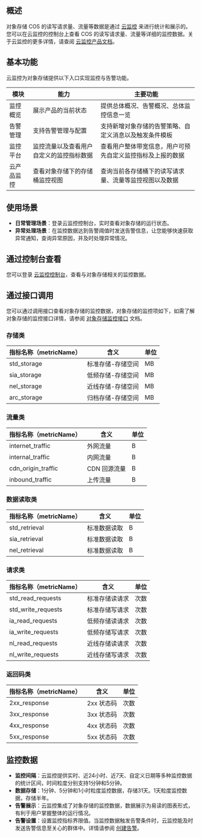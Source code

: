 ## 概述

对象存储 COS 的读写请求量、流量等数据是通过 [云监控](https://cloud.tencent.com/doc/product/248) 来进行统计和展示的。您可以在云监控的控制台上查看 COS 的读写请求量、流量等详细的监控数据。关于云监控的更多详情，请查阅 [云监控产品文档](https://cloud.tencent.com/document/product/248)。

## 基本功能

云监控为对象存储提供以下入口实现监控与告警功能。

| 模块       | 能力                                     | 主要功能                                                     |
| ---------- | ---------------------------------------- | ------------------------------------------------------------ |
| 监控概览   | 展示产品的当前状态                       | 提供总体概况、告警概况、总体监控信息一览                     |
| 告警管理   | 支持告警管理与配置                       | 支持新增对象存储的告警策略、自定义消息以及触发条件模板       |
| 监控平台   | 监控流量以及查看用户自定义的监控指标数据 | 查看用户整体带宽信息，用户可预先自定义监控指标及上报的数据 |
| 云产品监控 | 查看对象存储下的存储桶监控视图           | 查询当前各存储桶下的读写请求量、流量等监控视图以及数据       |

## 使用场景

- **日常管理场景**：登录云监控控制台，实时查看对象存储的运行状态。
- **异常处理场景**：在监控数据达到告警阈值时发送告警信息，让您能够快速获取异常通知，查询异常原因，并及时处理异常情况。

## 通过控制台查看

您可以登录 [云监控控制台](https://console.cloud.tencent.com/monitor/product/COS)，查看与对象存储相关的监控数据。

## 通过接口调用

您可以通过调用接口查看对象存储的监控数据，对象存储的监控项如下，如需了解对象存储的监控接口详情，请参阅 [对象存储监控接口](https://cloud.tencent.com/document/product/248/13655) 文档。

### 存储类

| 指标名称（metricName） | 含义              | 单位 |
| ---------------------- | ----------------- | ---- |
| std_storage            | 标准存储-存储空间 | MB   |
| sia_storage            | 低频存储-存储空间 | MB   |
| nel_storage            | 近线存储-存储空间 | MB   |
| arc_storage            | 归档存储-存储空间 | MB   |

### 流量类

| 指标名称（metricName） | 含义         | 单位 |
| ---------------------- | ------------ | ---- |
| internet_traffic       | 外网流量     | B    |
| internal_traffic       | 内网流量     | B    |
| cdn_origin_traffic     | CDN 回源流量 | B    |
| inbound_traffic        | 上传流量     | B    |

### 数据读取类

| 指标名称（metricName） | 含义         | 单位 |
| ---------------------- | ------------ | ---- |
| std_retrieval          | 标准数据读取 | B    |
| sia_retrieval          | 标准数据读取 | B    |
| nel_retrieval          | 标准数据读取 | B    |

### 请求类

| 指标名称（metricName） | 含义           | 单位 |
| ---------------------- | -------------- | ---- |
| std_read_requests      | 标准存储读请求 | 次数 |
| std_write_requests     | 标准存储写请求 | 次数 |
| ia_read_requests       | 低频存储读请求 | 次数 |
| ia_write_requests      | 低频存储写请求 | 次数 |
| nl_read_requests       | 近线存储读请求 | 次数 |
| nl_write_requests      | 近线存储写请求 | 次数 |

### 返回码类

| 指标名称（metricName） | 含义       | 单位 |
| ---------------------- | ---------- | ---- |
| 2xx_response           | 2xx 状态码 | 次数 |
| 3xx_response           | 3xx 状态码 | 次数 |
| 4xx_response           | 4xx 状态码 | 次数 |
| 5xx_response           | 5xx 状态码 | 次数 |

## 监控数据

- **监控间隔**：云监控提供实时、近24小时、近7天、自定义日期等多种监控数据的统计区间，时间粒度分别支持1分钟和5分钟。
- **数据存储**：1分钟、5分钟和1小时粒度监控数据，存储31天。1天粒度监控数据，存储半年。
- **告警展示**：云监控集成了对象存储的监控数据，数据展示为易读的图表形式，有利于用户掌握整体的运行情况。
- **告警设置**：设置监控指标界限值。当监控数据触发告警条件时，云监控能及时发送告警信息至关心的群体中。详情请参阅 [创建告警](https://cloud.tencent.com/doc/product/248/6126)。
